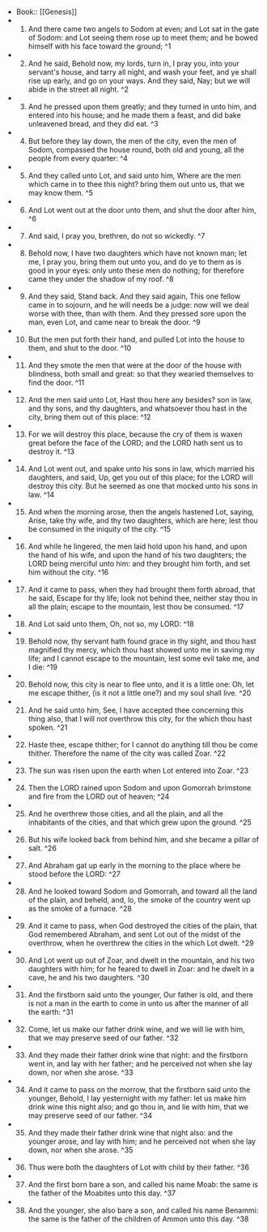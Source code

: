 - Book:: [[Genesis]]
- 1. And there came two angels to Sodom at even; and Lot sat in the gate of Sodom: and Lot seeing them rose up to meet them; and he bowed himself with his face toward the ground; ^1
- 2. And he said, Behold now, my lords, turn in, I pray you, into your servant's house, and tarry all night, and wash your feet, and ye shall rise up early, and go on your ways. And they said, Nay; but we will abide in the street all night. ^2
- 3. And he pressed upon them greatly; and they turned in unto him, and entered into his house; and he made them a feast, and did bake unleavened bread, and they did eat. ^3
- 4. But before they lay down, the men of the city, even the men of Sodom, compassed the house round, both old and young, all the people from every quarter: ^4
- 5. And they called unto Lot, and said unto him, Where are the men which came in to thee this night? bring them out unto us, that we may know them. ^5
- 6. And Lot went out at the door unto them, and shut the door after him, ^6
- 7. And said, I pray you, brethren, do not so wickedly. ^7
- 8. Behold now, I have two daughters which have not known man; let me, I pray you, bring them out unto you, and do ye to them as is good in your eyes: only unto these men do nothing; for therefore came they under the shadow of my roof. ^8
- 9. And they said, Stand back. And they said again, This one fellow came in to sojourn, and he will needs be a judge: now will we deal worse with thee, than with them. And they pressed sore upon the man, even Lot, and came near to break the door. ^9
- 10. But the men put forth their hand, and pulled Lot into the house to them, and shut to the door. ^10
- 11. And they smote the men that were at the door of the house with blindness, both small and great: so that they wearied themselves to find the door. ^11
- 12. And the men said unto Lot, Hast thou here any besides? son in law, and thy sons, and thy daughters, and whatsoever thou hast in the city, bring them out of this place: ^12
- 13. For we will destroy this place, because the cry of them is waxen great before the face of the LORD; and the LORD hath sent us to destroy it. ^13
- 14. And Lot went out, and spake unto his sons in law, which married his daughters, and said, Up, get you out of this place; for the LORD will destroy this city. But he seemed as one that mocked unto his sons in law. ^14
- 15. And when the morning arose, then the angels hastened Lot, saying, Arise, take thy wife, and thy two daughters, which are here; lest thou be consumed in the iniquity of the city. ^15
- 16. And while he lingered, the men laid hold upon his hand, and upon the hand of his wife, and upon the hand of his two daughters; the LORD being merciful unto him: and they brought him forth, and set him without the city. ^16
- 17. And it came to pass, when they had brought them forth abroad, that he said, Escape for thy life; look not behind thee, neither stay thou in all the plain; escape to the mountain, lest thou be consumed. ^17
- 18. And Lot said unto them, Oh, not so, my LORD: ^18
- 19. Behold now, thy servant hath found grace in thy sight, and thou hast magnified thy mercy, which thou hast showed unto me in saving my life; and I cannot escape to the mountain, lest some evil take me, and I die: ^19
- 20. Behold now, this city is near to flee unto, and it is a little one: Oh, let me escape thither, (is it not a little one?) and my soul shall live. ^20
- 21. And he said unto him, See, I have accepted thee concerning this thing also, that I will not overthrow this city, for the which thou hast spoken. ^21
- 22. Haste thee, escape thither; for I cannot do anything till thou be come thither. Therefore the name of the city was called Zoar. ^22
- 23. The sun was risen upon the earth when Lot entered into Zoar. ^23
- 24. Then the LORD rained upon Sodom and upon Gomorrah brimstone and fire from the LORD out of heaven; ^24
- 25. And he overthrew those cities, and all the plain, and all the inhabitants of the cities, and that which grew upon the ground. ^25
- 26. But his wife looked back from behind him, and she became a pillar of salt. ^26
- 27. And Abraham gat up early in the morning to the place where he stood before the LORD: ^27
- 28. And he looked toward Sodom and Gomorrah, and toward all the land of the plain, and beheld, and, lo, the smoke of the country went up as the smoke of a furnace. ^28
- 29. And it came to pass, when God destroyed the cities of the plain, that God remembered Abraham, and sent Lot out of the midst of the overthrow, when he overthrew the cities in the which Lot dwelt. ^29
- 30. And Lot went up out of Zoar, and dwelt in the mountain, and his two daughters with him; for he feared to dwell in Zoar: and he dwelt in a cave, he and his two daughters. ^30
- 31. And the firstborn said unto the younger, Our father is old, and there is not a man in the earth to come in unto us after the manner of all the earth: ^31
- 32. Come, let us make our father drink wine, and we will lie with him, that we may preserve seed of our father. ^32
- 33. And they made their father drink wine that night: and the firstborn went in, and lay with her father; and he perceived not when she lay down, nor when she arose. ^33
- 34. And it came to pass on the morrow, that the firstborn said unto the younger, Behold, I lay yesternight with my father: let us make him drink wine this night also; and go thou in, and lie with him, that we may preserve seed of our father. ^34
- 35. And they made their father drink wine that night also: and the younger arose, and lay with him; and he perceived not when she lay down, nor when she arose. ^35
- 36. Thus were both the daughters of Lot with child by their father. ^36
- 37. And the first born bare a son, and called his name Moab: the same is the father of the Moabites unto this day. ^37
- 38. And the younger, she also bare a son, and called his name Benammi: the same is the father of the children of Ammon unto this day. ^38
